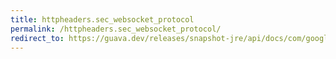 ```yaml
---
title: httpheaders.sec_websocket_protocol
permalink: /httpheaders.sec_websocket_protocol/
redirect_to: https://guava.dev/releases/snapshot-jre/api/docs/com/google/common/net/HttpHeaders.html#SEC_WEBSOCKET_PROTOCOL
---
```

